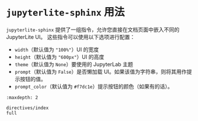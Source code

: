 # `jupyterlite-sphinx` 用法

`jupyterlite-sphinx` 提供了一组指令，允许您直接在文档页面中嵌入不同的 JupyterLite UI。
这些指令可以使用以下选项进行配置：

- `width`（默认值为 `"100%"`）UI 的宽度
- `height`（默认值为 `"600px"`）UI 的高度
- `theme`（默认值为 `None`）要使用的 JupyterLab 主题
- `prompt`（默认值为 `False`）是否懒加载 UI。如果该值为字符串，则将其用作提示按钮的值。
- `prompt_color`（默认值为 `#f7dc1e`）提示按钮的颜色（如果有的话）。

```{toctree}
:maxdepth: 2

directives/index
full
```
